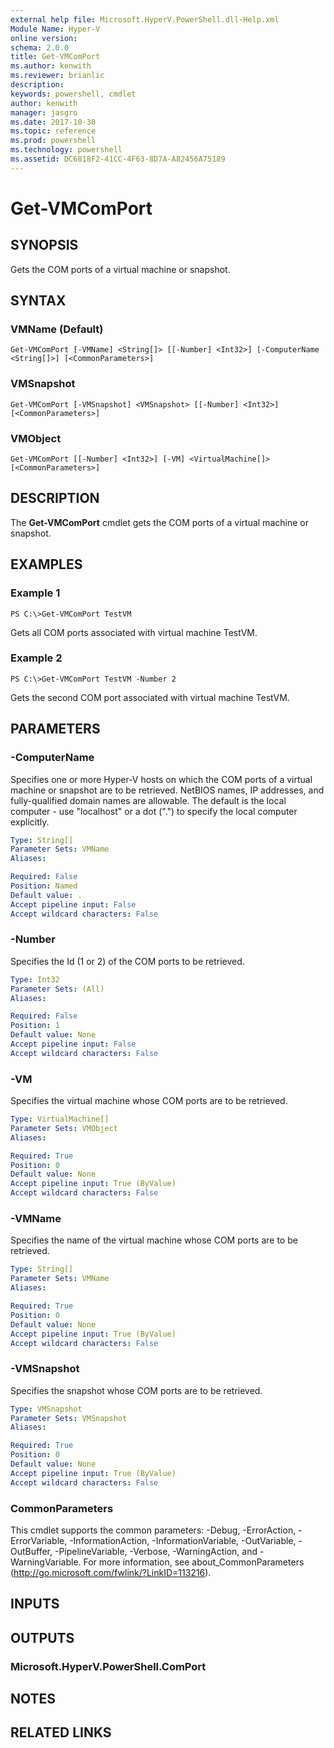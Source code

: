 ```yaml
---
external help file: Microsoft.HyperV.PowerShell.dll-Help.xml
Module Name: Hyper-V
online version: 
schema: 2.0.0
title: Get-VMComPort
ms.author: kenwith
ms.reviewer: brianlic
description: 
keywords: powershell, cmdlet
author: kenwith
manager: jasgro
ms.date: 2017-10-30
ms.topic: reference
ms.prod: powershell
ms.technology: powershell
ms.assetid: DC6818F2-41CC-4F63-8D7A-A82456A75189
---
```


# Get-VMComPort

## SYNOPSIS
Gets the COM ports of a virtual machine or snapshot.

## SYNTAX

### VMName (Default)
```
Get-VMComPort [-VMName] <String[]> [[-Number] <Int32>] [-ComputerName <String[]>] [<CommonParameters>]
```

### VMSnapshot
```
Get-VMComPort [-VMSnapshot] <VMSnapshot> [[-Number] <Int32>] [<CommonParameters>]
```

### VMObject
```
Get-VMComPort [[-Number] <Int32>] [-VM] <VirtualMachine[]> [<CommonParameters>]
```

## DESCRIPTION
The **Get-VMComPort** cmdlet gets the COM ports of a virtual machine or snapshot.

## EXAMPLES

### Example 1
```
PS C:\>Get-VMComPort TestVM
```

Gets all COM ports associated with virtual machine TestVM.

### Example 2
```
PS C:\>Get-VMComPort TestVM -Number 2
```

Gets the second COM port associated with virtual machine TestVM.

## PARAMETERS

### -ComputerName
Specifies one or more Hyper-V hosts on which the COM ports of a virtual machine or snapshot are to be retrieved.
NetBIOS names, IP addresses, and fully-qualified domain names are allowable.
The default is the local computer - use "localhost" or a dot (".") to specify the local computer explicitly.

```yaml
Type: String[]
Parameter Sets: VMName
Aliases: 

Required: False
Position: Named
Default value: .
Accept pipeline input: False
Accept wildcard characters: False
```

### -Number
Specifies the Id (1 or 2) of the COM ports to be retrieved.

```yaml
Type: Int32
Parameter Sets: (All)
Aliases: 

Required: False
Position: 1
Default value: None
Accept pipeline input: False
Accept wildcard characters: False
```

### -VM
Specifies the virtual machine whose COM ports are to be retrieved.

```yaml
Type: VirtualMachine[]
Parameter Sets: VMObject
Aliases: 

Required: True
Position: 0
Default value: None
Accept pipeline input: True (ByValue)
Accept wildcard characters: False
```

### -VMName
Specifies the name of the virtual machine whose COM ports are to be retrieved.

```yaml
Type: String[]
Parameter Sets: VMName
Aliases: 

Required: True
Position: 0
Default value: None
Accept pipeline input: True (ByValue)
Accept wildcard characters: False
```

### -VMSnapshot
Specifies the snapshot whose COM ports are to be retrieved.

```yaml
Type: VMSnapshot
Parameter Sets: VMSnapshot
Aliases: 

Required: True
Position: 0
Default value: None
Accept pipeline input: True (ByValue)
Accept wildcard characters: False
```

### CommonParameters
This cmdlet supports the common parameters: -Debug, -ErrorAction, -ErrorVariable, -InformationAction, -InformationVariable, -OutVariable, -OutBuffer, -PipelineVariable, -Verbose, -WarningAction, and -WarningVariable. For more information, see about_CommonParameters (http://go.microsoft.com/fwlink/?LinkID=113216).

## INPUTS

## OUTPUTS

### Microsoft.HyperV.PowerShell.ComPort

## NOTES

## RELATED LINKS

